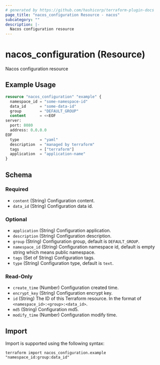 ```yaml
---
# generated by https://github.com/hashicorp/terraform-plugin-docs
page_title: "nacos_configuration Resource - nacos"
subcategory: ""
description: |-
  Nacos configuration resource
---
```


# nacos_configuration (Resource)

Nacos configuration resource

## Example Usage

```terraform
resource "nacos_configuration" "example" {
  namespace_id = "some-namespace-id"
  data_id      = "some-data-id"
  group        = "DEFAULT_GROUP"
  content      = <<EOF
server:
  port: 8080
  address: 0.0.0.0
EOF
  type         = "yaml"
  description  = "managed by terraform"
  tags         = ["terraform"]
  application  = "application-name"
}
```

<!-- schema generated by tfplugindocs -->
## Schema

### Required

- `content` (String) Configuration content.
- `data_id` (String) Configuration data id.

### Optional

- `application` (String) Configuration application.
- `description` (String) Configuration description.
- `group` (String) Configuration group, default is `DEFAULT_GROUP`.
- `namespace_id` (String) Configuration namespace id, default is empty string which means public namespace.
- `tags` (Set of String) Configuration tags.
- `type` (String) Configuration type, default is `text`.

### Read-Only

- `create_time` (Number) Configuration created time.
- `encrypt_key` (String) Configuration encrypt key.
- `id` (String) The ID of this Terraform resource. In the format of `<namespace_id>:<group>:<data_id>`.
- `md5` (String) Configuration md5.
- `modify_time` (Number) Configuration modify time.

## Import

Import is supported using the following syntax:

```shell
terraform import nacos_configuration.example "namespace_id:group:data_id"
```
